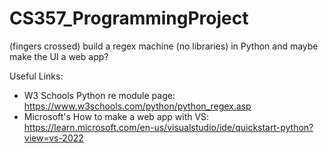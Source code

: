 # CS357_ProgrammingProject
(fingers crossed) build a regex machine (no libraries) in Python and maybe make the UI a web app?


Useful Links:
- W3 Schools Python re module page: https://www.w3schools.com/python/python_regex.asp
- Microsoft's How to make a web app with VS: https://learn.microsoft.com/en-us/visualstudio/ide/quickstart-python?view=vs-2022
